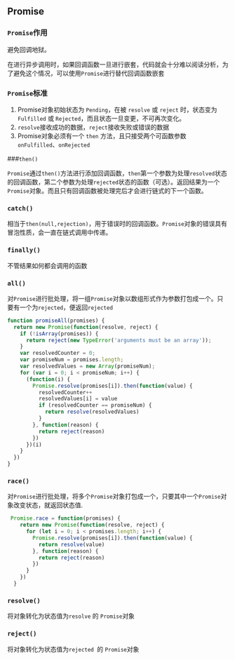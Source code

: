 ## Promise

### `Promise`作用

避免回调地狱。

在进行异步调用时，如果回调函数一旦进行嵌套，代码就会十分难以阅读分析，为了避免这个情况，可以使用`Promise`进行替代回调函数嵌套



### `Promise`标准

1. Promise对象初始状态为 `Pending`，在被 `resolve` 或 `reject` 时，状态变为 `Fulfilled` 或 `Rejected`，而且状态一旦变更，不可再次变化。
2. `resolve`接收成功的数据，`reject`接收失败或错误的数据
3. Promise对象必须有一个 `then` 方法，且只接受两个可函数参数 `onFulfilled`、`onRejected`



###`then()`

`Promise`通过`then()`方法进行添加回调函数，`then`第一个参数为处理`resolved`状态的回调函数，第二个参数为处理`rejected`状态的函数（可选）。返回结果为一个`Promise`对象。而且只有回调函数被处理完后才会进行链式的下一个函数。



### `catch()`

相当于`then(null,rejection)`，用于错误时的回调函数。`Promise`对象的错误具有冒泡性质，会一直在链式调用中传递。



### `finally()`

不管结果如何都会调用的函数



### `all()`

对`Promise`进行批处理，将一组`Promise`对象以数组形式作为参数打包成一个。只要有一个为`rejected`，便返回`rejected`

```javascript
function promiseAll(promises) {
  return new Promise(function(resolve, reject) {
    if (!isArray(promises)) {
      return reject(new TypeError('arguments must be an array'));
    }
    var resolvedCounter = 0;
    var promiseNum = promises.length;
    var resolvedValues = new Array(promiseNum);
    for (var i = 0; i < promiseNum; i++) {
      (function(i) {
        Promise.resolve(promises[i]).then(function(value) {
          resolvedCounter++
          resolvedValues[i] = value
          if (resolvedCounter == promiseNum) {
            return resolve(resolvedValues)
          }
        }, function(reason) {
          return reject(reason)
        })
      })(i)
    }
  })
}
```



### `race()`

对`Promise`进行批处理，将多个`Promise`对象打包成一个，只要其中一个`Promise`对象改变状态，就返回状态值.

```javascript
 Promise.race = function(promises) {
    return new Promise(function(resolve, reject) {
      for (let i = 0; i < promises.length; i++) {
        Promise.resolve(promises[i]).then(function(value) {
          return resolve(value)
        }, function(reason) {
          return reject(reason)
        })
      }
    })
  }
```



### `resolve()`

将对象转化为状态值为`resolve` 的 `Promise`对象



### `reject()`

将对象转化为状态值为`rejected `的 `Promise`对象